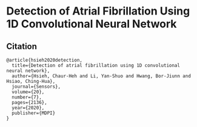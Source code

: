 # Detection of Atrial Fibrillation Using 1D Convolutional Neural Network

## Citation
```
@article{hsieh2020detection,
  title={Detection of atrial fibrillation using 1D convolutional neural network},
  author={Hsieh, Chaur-Heh and Li, Yan-Shuo and Hwang, Bor-Jiunn and Hsiao, Ching-Hua},
  journal={Sensors},
  volume={20},
  number={7},
  pages={2136},
  year={2020},
  publisher={MDPI}
}
```
